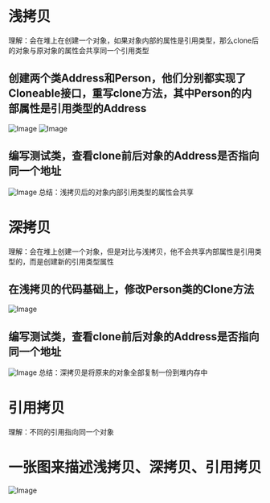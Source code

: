 # 浅拷贝
理解：会在堆上在创建一个对象，如果对象内部的属性是引用类型，那么clone后的对象与原对象的属性会共享同一个引用类型
## 创建两个类Address和Person，他们分别都实现了Cloneable接口，重写clone方法，其中Person的内部属性是引用类型的Address
![Image](https://github.com/user-attachments/assets/db33b07a-a7bc-432d-85d8-c555425c66d9)
![Image](https://github.com/user-attachments/assets/e38373ba-dd22-4def-9bf3-527176659e2d)
## 编写测试类，查看clone前后对象的Address是否指向同一个地址
![Image](https://github.com/user-attachments/assets/7823b052-7e61-4cb7-a0d8-241b15022210)
总结：浅拷贝后的对象内部引用类型的属性会共享

# 深拷贝
理解：会在堆上创建一个对象，但是对比与浅拷贝，他不会共享内部属性是引用类型的，而是创建新的引用类型属性
## 在浅拷贝的代码基础上，修改Person类的Clone方法
![Image](https://github.com/user-attachments/assets/d9472e83-76e8-4491-add8-b2a54c1bd9b6)
## 编写测试类，查看clone前后对象的Address是否指向同一个地址
![Image](https://github.com/user-attachments/assets/5ffb8750-9ed6-4618-ad95-0f2f5678fa6c)
总结：深拷贝是将原来的对象全部复制一份到堆内存中

# 引用拷贝
理解：不同的引用指向同一个对象

# 一张图来描述浅拷贝、深拷贝、引用拷贝
![Image](https://github.com/user-attachments/assets/21dfe31a-814d-474f-960a-600bd01d3352)